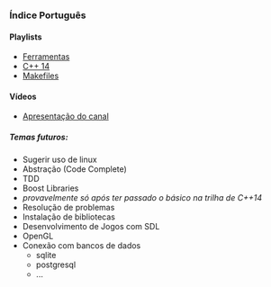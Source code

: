 ### Índice Português

#### Playlists

- [Ferramentas](ferramentas/README.md)
- [C++ 14](cpp14/README.md)
- [Makefiles](makefiles/README.md)

#### Vídeos
- [Apresentação do canal](https://www.youtube.com/watch?v=MpcbGKzhyg8)

##### Temas futuros:
- Sugerir uso de linux
- Abstração (Code Complete)
- TDD
- Boost Libraries
- *provavelmente só após ter passado o básico na trilha de C++14*
 - Resolução de problemas
 - Instalação de bibliotecas
 - Desenvolvimento de Jogos com SDL
 - OpenGL
 - Conexão com bancos de dados
    - sqlite
    - postgresql
    - ...
